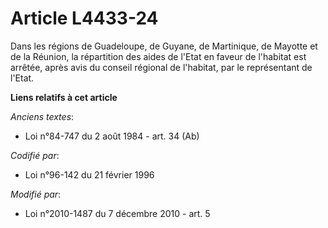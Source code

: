 # Article L4433-24

Dans les régions de Guadeloupe, de Guyane, de Martinique, de Mayotte et de la Réunion, la répartition des aides de l'Etat en
faveur de l'habitat est arrêtée, après avis du conseil régional de l'habitat, par le représentant de l'Etat.

**Liens relatifs à cet article**

_Anciens textes_:

  - Loi n°84-747 du 2 août 1984 - art. 34 (Ab)

_Codifié par_:

  - Loi n°96-142 du 21 février 1996

_Modifié par_:

  - Loi n°2010-1487 du 7 décembre 2010 - art. 5
